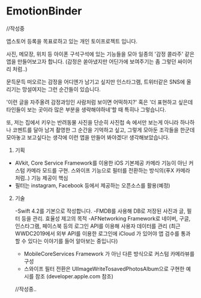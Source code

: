 # EmotionBinder

//작성중


앱스토어 등록을 목표로하고 있는 개인 토이프로젝트 입니다.

사진, 메모장, 위치 등 아이폰 구석구석에 있는 기능들을 모아 일종의 '감정 콜라주' 같은 앱을 만들어보고자 합니다.
(감정은 쏟아냈지만 어딘가에 보여주기는 좀 그렇던 싸이어리 처럼..)

문득문득 떠오르는 감정을 어디엔가 남기고 싶지만 인스타그램, 트위터같은 SNS에 올리기는 망설여지는 그런 순간들이 있습니다.

'이런 글을 자주올려 감정과잉인 사람처럼 보이면 어떡하지?' 혹은 '더 표현하고 싶은데 타인들이 보는 곳이라 많은 부분을 생략해야하네'할 때 특히나 그렇습니다.

또, 저는 집에서 키우는 반려동물 사진을 단순히 사진첩 속 에서만 보는게 아니라 하나하나 코멘트를 달아 남겨 촬영한 그 순간을 기억하고 싶고, 그렇게 모아둔 조각들을
한군데 모아놓고 보고싶다는 생각에 이런 앱을 만들어 봐야겠다! 생각해보았습니다.


1. 기획
  - AVkit, Core Service Framework를 이용한 iOS 기본제공 카메라 기능이 아닌 커스텀 카메라 모드를 구현. 스와이프 기능으로 필터를 전환하는 방식의(푸X 카메라 처럼..) 기능 제공이 핵심
  - 필터는 instagram, Facebook 등에서 제공하는 오픈소스를 활용(예정)
  

2. 기술
   
   -Swift 4.2를 기본으로 작성합니다.
   -FMDB를 사용해 DB로 저장된 사진과 글, 필터 등을 관리. 효율성 제고의 목적
   -AFNetworking Framework로 네이버, 구글, 인스타그램, 페이스북 등의 로그인 API를 이용해 사용자 데이터를 관리
    (최근 WWDC2019에서 외부 API를 이용한 로그인에 iCloud 가 있어야 앱 검수를 통과할 수 있다는 이야기를 들어 알아보는 중입니다)
   - MobileCoreServices Framework 가 아닌 다른 방식으로 커스텀 카메라뷰를 구성
   - 스와이프 필터 전환은 UIImageWriteTosavedPhotosAlbum으로 구현한 예시를 참조 (developer.apple.com 참조)
   
   
   //작성중..
